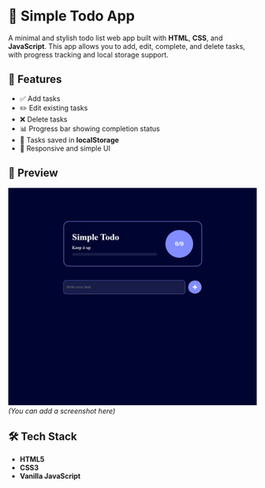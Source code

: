 # 📝 Simple Todo App

A minimal and stylish todo list web app built with **HTML**, **CSS**, and **JavaScript**. This app allows you to add, edit, complete, and delete tasks, with progress tracking and local storage support.

## 🚀 Features

- ✅ Add tasks
- ✏️ Edit existing tasks
- ❌ Delete tasks
- 📊 Progress bar showing completion status
- 💾 Tasks saved in **localStorage**
- 🔄 Responsive and simple UI

## 📸 Preview

![App Screenshot](./images/screenshot.png) _(You can add a screenshot here)_

## 🛠️ Tech Stack

- **HTML5**
- **CSS3**
- **Vanilla JavaScript**
